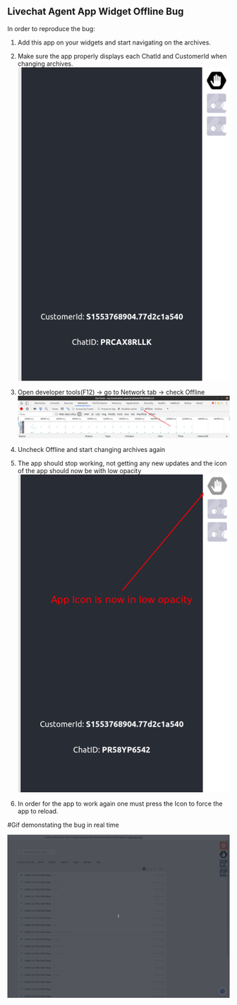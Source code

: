 ## Livechat Agent App Widget Offline Bug



In order to reproduce the bug:

1) Add this app on your widgets and start navigating on the archives.

2) Make sure the app properly displays each ChatId and CustomerId when changing archives.
![Alt text](assets/functional_app.png?raw=true "Functional App")

3) Open developer tools(F12) -> go to Network tab -> check Offline
![Alt text](assets/network_offline.png?raw=true "Network Offline")

4) Uncheck Offline and start changing archives again

5) The app should stop working, not getting any new updates and the icon of the app should now be with low opacity
![Alt text](assets/app_not_functional_state.png?raw=true "Not Functional App")

6) In order for the app to work again one must press the Icon to force the app to reload.


#Gif demonstating the bug in real time

![](assets/agent_app_widget_offline_bug.gif)